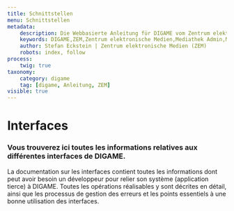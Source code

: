 ```yaml
---
title: Schnittstellen
menu: Schnittstellen
metadata:
    description: Die Webbasierte Anleitung für DIGAME vom Zentrum elektronische Medien ZEM.
    keywords: DIGAME,ZEM,Zentrum elektronische Medien,Mediathek Admin,Mediathek,Bilddatenbank,Bildverwaltung,Bundesverwaltung,Eidgenossenschaft,Schweizerische Eidgenossenschaft,VBS,Bundesamt für Verteidigung, Bevölkerungsschutz und Sport
    author: Stefan Eckstein | Zentrum elektronische Medien (ZEM)
    robots: index, follow
process:
	twig: true
taxonomy:
    category: digame
    tag: [digame, Anleitung, ZEM]
visible: true
---
```


# Interfaces

### Vous trouverez ici toutes les informations relatives aux différentes interfaces de DIGAME.

La documentation sur les interfaces contient toutes les informations dont peut avoir besoin un développeur pour relier son système (application tierce) à DIGAME. Toutes les opérations réalisables y sont décrites en détail, ainsi que les processus de gestion des erreurs et les points essentiels à une bonne utilisation des interfaces.




